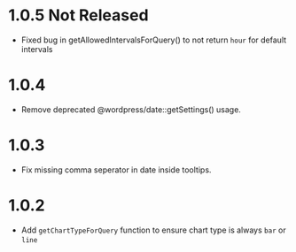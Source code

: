 # 1.0.5 Not Released

- Fixed bug in getAllowedIntervalsForQuery() to not return `hour` for default intervals

# 1.0.4

- Remove deprecated @wordpress/date::getSettings() usage.

# 1.0.3

- Fix missing comma seperator in date inside tooltips.

# 1.0.2

- Add `getChartTypeForQuery` function to ensure chart type is always `bar` or `line`

